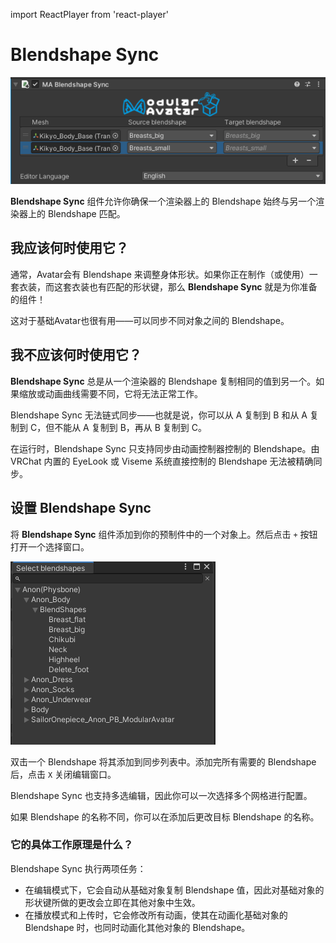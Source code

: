 ﻿import ReactPlayer from 'react-player'

# Blendshape Sync

![Blendshape Sync](blendshape-sync.png)

**Blendshape Sync** 组件允许你确保一个渲染器上的 Blendshape 始终与另一个渲染器上的 Blendshape 匹配。

<ReactPlayer controls muted loop playsinline url='/img/blendshape-sync.mp4' />

## 我应该何时使用它？

通常，Avatar会有 Blendshape 来调整身体形状。如果你正在制作（或使用）一套衣装，而这套衣装也有匹配的形状键，那么 **Blendshape Sync** 就是为你准备的组件！

这对于基础Avatar也很有用——可以同步不同对象之间的 Blendshape。

## 我不应该何时使用它？

**Blendshape Sync** 总是从一个渲染器的 Blendshape 复制相同的值到另一个。如果缩放或动画曲线需要不同，它将无法正常工作。

Blendshape Sync 无法链式同步——也就是说，你可以从 A 复制到 B 和从 A 复制到 C，但不能从 A 复制到 B，再从 B 复制到 C。

在运行时，Blendshape Sync 只支持同步由动画控制器控制的 Blendshape。由 VRChat 内置的 EyeLook 或 Viseme 系统直接控制的 Blendshape 无法被精确同步。

## 设置 Blendshape Sync

将 **Blendshape Sync** 组件添加到你的预制件中的一个对象上。然后点击 `+` 按钮打开一个选择窗口。

![Selection window](blendshape-select-1.png)

双击一个 Blendshape 将其添加到同步列表中。添加完所有需要的 Blendshape 后，点击 `X` 关闭编辑窗口。

Blendshape Sync 也支持多选编辑，因此你可以一次选择多个网格进行配置。

如果 Blendshape 的名称不同，你可以在添加后更改目标 Blendshape 的名称。

### 它的具体工作原理是什么？

Blendshape Sync 执行两项任务：

* 在编辑模式下，它会自动从基础对象复制 Blendshape 值，因此对基础对象的形状键所做的更改会立即在其他对象中生效。
* 在播放模式和上传时，它会修改所有动画，使其在动画化基础对象的 Blendshape 时，也同时动画化其他对象的 Blendshape。